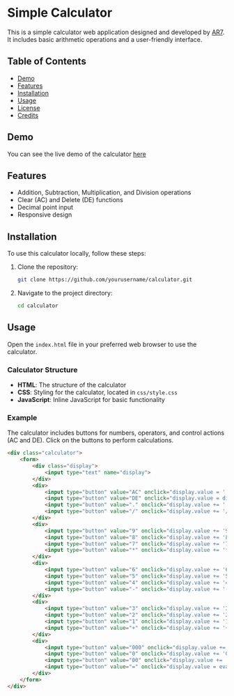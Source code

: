 # Simple Calculator

This is a simple calculator web application designed and developed by [AR7](https://ar123456.netlify.app/). It includes basic arithmetic operations and a user-friendly interface.

## Table of Contents

- [Demo](#demo)
- [Features](#features)
- [Installation](#installation)
- [Usage](#usage)
- [License](#license)
- [Credits](#credits)

## Demo

You can see the live demo of the calculator [here](https://webcalculator-ar7.netlify.app/)

## Features

- Addition, Subtraction, Multiplication, and Division operations
- Clear (AC) and Delete (DE) functions
- Decimal point input
- Responsive design

## Installation

To use this calculator locally, follow these steps:

1. Clone the repository:
    ```sh
    git clone https://github.com/yourusername/calculator.git
    ```
2. Navigate to the project directory:
    ```sh
    cd calculator
    ```

## Usage

Open the `index.html` file in your preferred web browser to use the calculator.

### Calculator Structure

- **HTML**: The structure of the calculator
- **CSS**: Styling for the calculator, located in `css/style.css`
- **JavaScript**: Inline JavaScript for basic functionality

### Example

The calculator includes buttons for numbers, operators, and control actions (AC and DE). Click on the buttons to perform calculations.

```html
<div class="calculator">
    <form>
        <div class="display">
            <input type="text" name="display">
        </div>
        <div>
            <input type="button" value="AC" onclick="display.value = '' " class="operator">
            <input type="button" value="DE" onclick="display.value = display.value.toString().slice(0,-1)" class="operator">
            <input type="button" value="." onclick="display.value += '.' " class="operator">
            <input type="button" value="/" onclick="display.value += '/' " class="operator">
        </div>
        <div>
            <input type="button" value="9" onclick="display.value += '9' ">
            <input type="button" value="8" onclick="display.value += '8' ">
            <input type="button" value="7" onclick="display.value += '7' ">
            <input type="button" value="*" onclick="display.value += '*' " class="operator">
        </div>
        <div>
            <input type="button" value="6" onclick="display.value += '6' ">
            <input type="button" value="5" onclick="display.value += '5' ">
            <input type="button" value="4" onclick="display.value += '4' ">
            <input type="button" value="-" onclick="display.value += '-' " class="operator">
        </div>
        <div>
            <input type="button" value="3" onclick="display.value += '3' ">
            <input type="button" value="2" onclick="display.value += '2' ">
            <input type="button" value="1" onclick="display.value += '1' ">
            <input type="button" value="+" onclick="display.value += '+' " class="operator">
        </div>
        <div>
            <input type="button" value="000" onclick="display.value += '000' ">
            <input type="button" value="0" onclick="display.value += '0' ">
            <input type="button" value="00" onclick="display.value += '00' ">
            <input type="button" value="=" onclick="display.value = eval(display.value)" class="operator">
        </div>
    </form>
</div>
